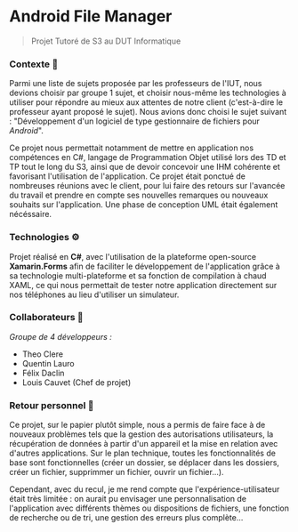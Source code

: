 # Android File Manager

>Projet Tutoré de S3 au DUT Informatique
### Contexte 💬
Parmi une liste de sujets proposée par les professeurs de l'IUT, nous devions choisir par groupe 1 sujet, et choisir nous-même les technologies à utiliser pour répondre au mieux aux attentes de notre client (c'est-à-dire le professeur ayant proposé le sujet). Nous avions donc choisi le sujet suivant : "Développement d'un logiciel de type gestionnaire de fichiers pour *Android*".

Ce projet nous permettait notamment de mettre en application nos compétences en C#, langage de Programmation Objet utilisé lors des TD et TP tout le long du S3, ainsi que de devoir concevoir une IHM cohérente et favorisant l'utilisation de l'application. Ce projet était ponctué de nombreuses réunions avec le client, pour lui faire des retours sur l'avancée du travail et prendre en compte ses nouvelles remarques ou nouveaux souhaits sur l'application. Une phase de conception UML était également nécéssaire.

### Technologies ⚙️
Projet réalisé en **C#**, avec l'utilisation de la plateforme open-source **Xamarin.Forms** afin de faciliter le développement de l'application grâce à sa technologie multi-plateforme et sa fonction de compilation à chaud XAML, ce qui nous permettait de tester notre application directement sur nos téléphones au lieu d'utiliser un simulateur.

### Collaborateurs 👥
*Groupe de 4 développeurs :*
- Theo Clere
- Quentin Lauro
- Félix Daclin
- Louis Cauvet (Chef de projet)

### Retour personnel 💭
Ce projet, sur le papier plutôt simple, nous a permis de faire face à de nouveaux problèmes tels que la gestion des autorisations utilisateurs, la récupération de données à partir d'un appareil et la mise en relation avec d'autres applications. Sur le plan technique, toutes les fonctionnalités de base sont fonctionnelles (créer un dossier, se déplacer dans les dossiers, créer un fichier, supprimmer un fichier, ouvrir un fichier...).

Cependant, avec du recul, je me rend compte que l'expérience-utilisateur était très limitée : on aurait pu envisager une personnalisation de l'application avec différents thèmes ou dispositions de fichiers, une fonction de recherche ou de tri, une gestion des erreurs plus complète...

